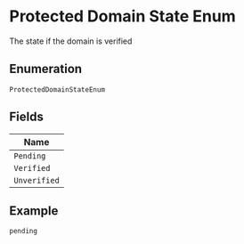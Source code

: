 
# Protected Domain State Enum

The state if the domain is verified

## Enumeration

`ProtectedDomainStateEnum`

## Fields

| Name |
|  --- |
| `Pending` |
| `Verified` |
| `Unverified` |

## Example

```
pending
```

